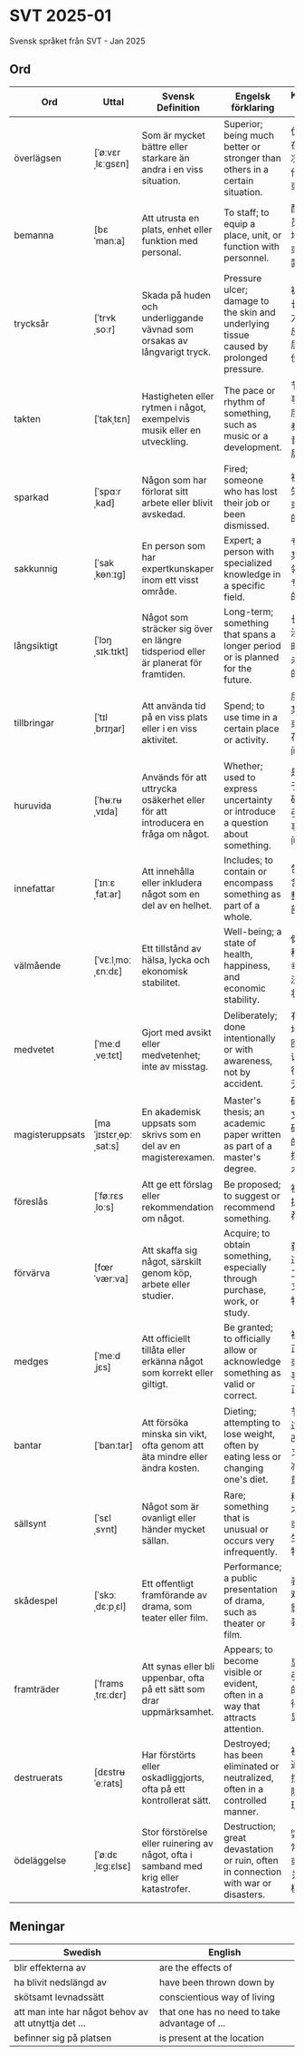 # SVT 2025-01
Svensk språket från SVT - Jan 2025

## Ord
| Ord          | Uttal              | Svensk Definition                                                               | Engelsk förklaring                               | Kinesisk解释             | Exempel mening                                     |
|--------------|--------------------|----------------------------------------------------------------------------------|------------------------------------------------|--------------------------|--------------------------------------------------|
| överlägsen   | [ˈøːvɛrˌlɛːɡsɛn]   | Som är mycket bättre eller starkare än andra i en viss situation.              | Superior; being much better or stronger than others in a certain situation. | 优越的；在某种情况下比其他人更好或更强。 | Han visade en överlägsen skicklighet i tävlingen.  |
| bemanna | [bɛˈmanːa] | Att utrusta en plats, enhet eller funktion med personal. | To staff; to equip a place, unit, or function with personnel. | 配备人员；为某地、单位或功能配置人员。 | Vi behöver bemanna receptionen inför evenemanget. |
| trycksår | [ˈtrʏkˌsoːr] | Skada på huden och underliggande vävnad som orsakas av långvarigt tryck. | Pressure ulcer; damage to the skin and underlying tissue caused by prolonged pressure. | 褥疮；由长时间压力引起的皮肤及下层组织损伤。 | Patienten utvecklade ett trycksår efter att ha legat stilla för länge. |
| takten | [ˈtakˌtɛn] | Hastigheten eller rytmen i något, exempelvis musik eller en utveckling. | The pace or rhythm of something, such as music or a development. | 节奏；某事物的速度或节奏，例如音乐或发展。 | Byggandet av nya bostäder har ökat takten det senaste året. |
| sparkad | [ˈspɑːrˌkad] | Någon som har förlorat sitt arbete eller blivit avskedad. | Fired; someone who has lost their job or been dismissed. | 被解雇；失去工作或被解雇的人。 | Han blev sparkad från jobbet efter flera varningar. |
| sakkunnig | [ˈsakˌkɵnːɪɡ] | En person som har expertkunskaper inom ett visst område. | Expert; a person with specialized knowledge in a specific field. | 专家；在某个特定领域拥有专业知识的人。 | Utredningen gjordes av en sakkunnig inom byggnadsteknik. |
| långsiktigt | [ˈlɔŋˌsɪkːtɪkt] | Något som sträcker sig över en längre tidsperiod eller är planerat för framtiden. | Long-term; something that spans a longer period or is planned for the future. | 长期的；涉及较长时间或为未来规划的事物。 | Företaget investerar i projekt som är hållbara och långsiktiga. |
| tillbringar | [ˈtɪlˌbrɪŋar] | Att använda tid på en viss plats eller i en viss aktivitet. | Spend; to use time in a certain place or activity. | 度过；在某个地方或活动中花费时间。 | Hon tillbringar sommaren vid havet varje år. |
| huruvida | [ˈhʉːrʉˌvɪda] | Används för att uttrycka osäkerhet eller för att introducera en fråga om något. | Whether; used to express uncertainty or introduce a question about something. | 是否；用于表达不确定性或引入对某事的疑问。 | Hon undrade huruvida hon skulle acceptera erbjudandet. |
| innefattar | [ˈɪnːɛˌfatːar] | Att innehålla eller inkludera något som en del av en helhet. | Includes; to contain or encompass something as part of a whole. | 包括；包含或作为整体的一部分。 | Kursen innefattar både teoretiska och praktiska moment. |
| välmående | [ˈvɛːlˌmoːˌɛnːdɛ] | Ett tillstånd av hälsa, lycka och ekonomisk stabilitet. | Well-being; a state of health, happiness, and economic stability. | 健康；一种健康、幸福和经济稳定的状态。 | Samhällets välmående är beroende av både individens och kollektivets insatser. |
| medvetet | [ˈmeːdˌveːtɛt] | Gjort med avsikt eller medvetenhet; inte av misstag. | Deliberately; done intentionally or with awareness, not by accident. | 有意识地；有意图或有意识地进行，而非无意的。 | Han valde medvetet att inte delta i diskussionen. |
| magisteruppsats | [maˈjɪstɛrˌɵpːˌsatːs] | En akademisk uppsats som skrivs som en del av en magisterexamen. | Master's thesis; an academic paper written as part of a master's degree. | 硕士论文；作为硕士学位的一部分撰写的学术论文。 | Hon presenterade sin magisteruppsats vid universitetet i maj. |
| föreslås | [ˈføːrɛsˌloːs] | Att ge ett förslag eller rekommendation om något. | Be proposed; to suggest or recommend something. | 被提议；提出或推荐某事。 | Det föreslås att vi möts tidigare för att hinna med allt. |
| förvärva | [fœrˈværːva] | Att skaffa sig något, särskilt genom köp, arbete eller studier. | Acquire; to obtain something, especially through purchase, work, or study. | 获得；通过购买、工作或学习得到某物。 | Hon lyckades förvärva en unik samling antika böcker. |
| medges | [ˈmeːdˌjɛs] | Att officiellt tillåta eller erkänna något som korrekt eller giltigt. | Be granted; to officially allow or acknowledge something as valid or correct. | 被允许；正式承认或认可某事有效或正确。 | Ansökan om förlängning medges om alla krav uppfylls. |
| bantar | [ˈbanːtar] | Att försöka minska sin vikt, ofta genom att äta mindre eller ändra kosten. | Dieting; attempting to lose weight, often by eating less or changing one's diet. | 节食；通过少吃或改变饮食习惯试图减轻体重。 | Hon bantar inför sin semester för att komma i bättre form. |
| sällsynt | [ˈsɛlˌsʏnt] | Något som är ovanligt eller händer mycket sällan. | Rare; something that is unusual or occurs very infrequently. | 稀有的；不寻常的或极少发生的事物。 | Denna art av fågel är mycket sällsynt i Sverige. |
| skådespel | [ˈskɔːˌdɛːpˌɛl] | Ett offentligt framförande av drama, som teater eller film. | Performance; a public presentation of drama, such as theater or film. | 表演；如戏剧或电影的公共表演。 | Föreställningen var ett fantastiskt skådespel. |
| framträder | [ˈframsˌtɾɛːdɛr] | Att synas eller bli uppenbar, ofta på ett sätt som drar uppmärksamhet. | Appears; to become visible or evident, often in a way that attracts attention. | 显现；以引人注目的方式变得可见或显现。 | Hans talang framträder tydligt i hans konstverk. |
| destruerats | [dɛstrʉˈeːrats] | Har förstörts eller oskadliggjorts, ofta på ett kontrollerat sätt. | Destroyed; has been eliminated or neutralized, often in a controlled manner. | 被销毁；通常以受控方式消除或处理。 | De gamla dokumenten har destruerats av säkerhetsskäl. |
| ödeläggelse | [ˈøːdɛˌlɛɡːɛlsɛ] | Stor förstörelse eller ruinering av något, ofta i samband med krig eller katastrofer. | Destruction; great devastation or ruin, often in connection with war or disasters. | 毁灭；通常与战争或灾难相关的大规模破坏。 | Orkanen lämnade en total ödeläggelse efter sig. |


## Meningar

| Swedish                               | English                                  |
|---------------------------------------|------------------------------------------|
| blir effekterna av                    | are the effects of                       |
| ha blivit nedslängd av | have been thrown down by |
| skötsamt levnadssätt | conscientious way of living |
| att man inte har något behov av att utnyttja det ... | that one has no need to take advantage of ... |
| befinner sig på platsen | is present at the location |
